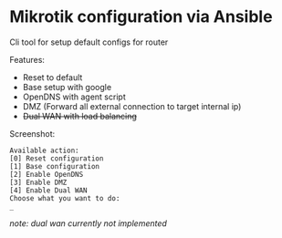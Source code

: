 # Mikrotik configuration via Ansible

Cli tool for setup default configs for router  

Features:
* Reset to default
* Base setup with google
* OpenDNS with agent script
* DMZ (Forward all external connection to target internal ip)
* ~~Dual WAN with load balancing~~

Screenshot:
```
Available action: 
[0] Reset configuration 
[1] Base configuration 
[2] Enable OpenDNS 
[3] Enable DMZ 
[4] Enable Dual WAN 
Choose what you want to do:
_
```

*note: dual wan currently not implemented*
